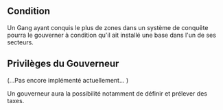 ## Condition 

Un Gang ayant conquis le plus de zones dans un système de conquête pourra le gouverner à condition qu'il ait installé une base dans l'un de ses secteurs.

## Privilèges du Gouverneur

(...Pas encore implémenté actuellement... )

Un gouverneur aura la possibilité notamment de définir et prélever des taxes.

